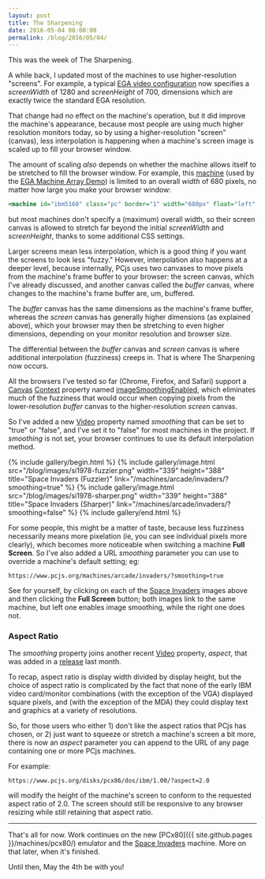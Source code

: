 ```yaml
---
layout: post
title: The Sharpening
date: 2016-05-04 08:00:00
permalink: /blog/2016/05/04/
---
```


This was the week of The Sharpening.

A while back, I updated most of the machines to use higher-resolution "screens".  For example, a typical
[EGA video configuration](/configs/pcx86/xml/video/ibm/ega/1984-09-13/ibm-ega-5154-128k-autolockfs.xml) now
specifies a *screenWidth* of 1280 and *screenHeight* of 700, dimensions which are exactly twice the standard EGA resolution.

That change had no effect on the machine's operation, but it did improve the machine's appearance, because
most people are using much higher resolution monitors today, so by using a higher-resolution "screen" (canvas),
less interpolation is happening when a machine's screen image is scaled up to fill your browser window.

The amount of scaling *also* depends on whether the machine allows itself to be stretched to fill the browser window.
For example, this [machine](/configs/pcx86/xml/machine/5160/ega/640kb/array/machine.xml) (used by the
[EGA Machine Array Demo](/software/pcx86/sys/windows/1.01/array/)) is limited to an overall *width* of 680 pixels,
no matter how large you make your browser window:

```xml
<machine id="ibm5160" class="pc" border="1" width="680px" float="left" background="#FAEBD7">
```

but most machines don't specify a (maximum) overall width, so their screen canvas is allowed to stretch far beyond
the initial *screenWidth* and *screenHeight*, thanks to some additional CSS settings.

Larger screens mean less interpolation, which is a good thing if you want the screens to look less "fuzzy." 
However, interpolation also happens at a deeper level, because internally, PCjs uses two canvases to move pixels
from the machine's frame buffer to your browser: the screen canvas, which I've already discussed, and another
canvas called the *buffer* canvas, where changes to the machine's frame buffer are, um, buffered.

The *buffer* canvas has the same dimensions as the machine's frame buffer, whereas the *screen* canvas
has generally higher dimensions (as explained above), which your browser may then be stretching to even higher
dimensions, depending on your monitor resolution and browser size.

The differential between the *buffer* canvas and *screen* canvas is where additional interpolation (fuzziness)
creeps in.  That is where The Sharpening now occurs.

All the browsers I've tested so far (Chrome, Firefox, and Safari) support a
[Canvas](https://developer.mozilla.org/en-US/docs/Web/API/Canvas_API)
[Context](https://developer.mozilla.org/en-US/docs/Web/API/CanvasRenderingContext2D) property named
[imageSmoothingEnabled](https://developer.mozilla.org/en-US/docs/Web/API/CanvasRenderingContext2D/imageSmoothingEnabled),
which eliminates much of the fuzziness that would occur when copying pixels from the lower-resolution *buffer* canvas
to the higher-resolution *screen* canvas.

So I've added a new [Video](/machines/pcx86/lib/video.js) property named *smoothing* that can be set to "true" or "false",
and I've set it to "false" for most machines in the project.  If *smoothing* is not set, your browser continues to
use its default interpolation method.

{% include gallery/begin.html %}
{% include gallery/image.html src="/blog/images/si1978-fuzzier.png" width="339" height="388" title="Space Invaders (Fuzzier)" link="/machines/arcade/invaders/?smoothing=true" %}
{% include gallery/image.html src="/blog/images/si1978-sharper.png" width="339" height="388" title="Space Invaders (Sharper)" link="/machines/arcade/invaders/?smoothing=false" %}
{% include gallery/end.html %}

For some people, this might be a matter of taste, because less fuzziness necessarily means more pixelation (ie, you
can see individual pixels more clearly), which becomes more noticeable when switching a machine **Full Screen**.
So I've also added a URL *smoothing* parameter you can use to override a machine's default setting; eg:

	https://www.pcjs.org/machines/arcade/invaders/?smoothing=true

See for yourself, by clicking on each of the [Space Invaders](/machines/arcade/invaders/) images above and
then clicking the **Full Screen** button; both images link to the same machine, but left one enables image smoothing,
while the right one does not.

### Aspect Ratio

The *smoothing* property joins another recent [Video](/machines/pcx86/lib/video.js) property, *aspect*, that was
added in a [release](https://github.com/jeffpar/pcjs/releases/tag/v1.21.5) last month.

To recap, aspect ratio is display width divided by display height, but the choice of aspect ratio is complicated by
the fact that none of the early IBM video card/monitor combinations (with the exception of the VGA) displayed square
pixels, and (with the exception of the MDA) they could display text and graphics at a variety of resolutions.

So, for those users who either 1) don't like the aspect ratios that PCjs has chosen, or 2) just want to squeeze or
stretch a machine's screen a bit more, there is now an *aspect* parameter you can append to the URL of any page
containing one or more PCjs machines.

For example:

	https://www.pcjs.org/disks/pcx86/dos/ibm/1.00/?aspect=2.0
	
will modify the height of the machine's screen to conform to the requested aspect ratio of 2.0. The screen should still
be responsive to any browser resizing while still retaining that aspect ratio.

---

That's all for now.  Work continues on the new [PCx80]({{ site.github.pages }}/machines/pcx80/) emulator and the
[Space Invaders](/machines/arcade/invaders/) machine.  More on that later, when it's finished.

Until then, May the 4th be with you!
